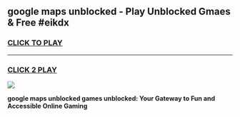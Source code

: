 
## google maps unblocked - Play Unblocked Gmaes & Free #eikdx
<h3>
<a href="https://news.freeplayer.one?title=google_maps_unblocked&ref=24F">CLICK TO PLAY</a></h3>
<hr>

<h3>
<a href="https://news.freeplayer.one?title=google_maps_unblocked&ref=24F">CLICK 2 PLAY</a>
  
</h3>

<a href="https://news.freeplayer.one?title=google_maps_unblocked&ref=24F/"><img src="https://clearcache.store/games.png"></a>


**google maps unblocked games unblocked: Your Gateway to Fun and Accessible Online Gaming**
